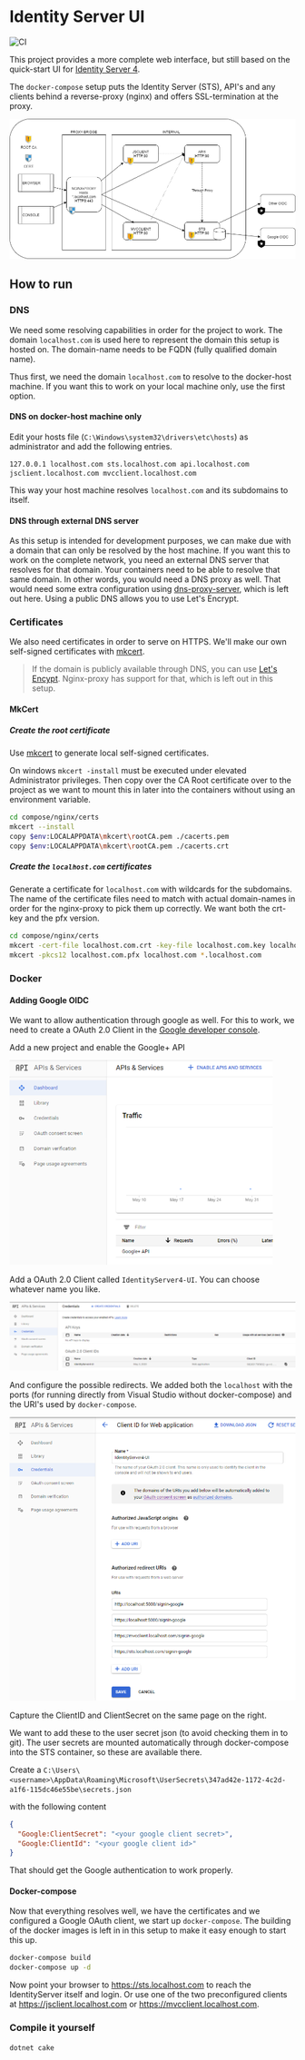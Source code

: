 # Identity Server UI

![CI](https://github.com/bravecobra/identityserver-ui/workflows/CI/badge.svg)

This project provides a more complete web interface, but still based on the quick-start UI for [Identity Server 4](https://github.com/IdentityServer/IdentityServer4).

The `docker-compose` setup puts the Identity Server (STS), API's and any clients behind a reverse-proxy (nginx) and offers SSL-termination at the proxy.



<img src="./docs/images/network.png" style="zoom:66%;" />

## How to run

### DNS

We need some resolving capabilities in order for the project to work. The domain `localhost.com` is used here to represent the domain this setup is hosted on. The domain-name needs to be FQDN (fully qualified domain name).

Thus first, we need the domain `localhost.com` to resolve to the docker-host machine. If you want this to work on your local machine only, use the first option.

#### DNS on docker-host machine only

Edit your hosts file (`C:\Windows\system32\drivers\etc\hosts`) as administrator and add the following entries.

```custom
127.0.0.1 localhost.com sts.localhost.com api.localhost.com jsclient.localhost.com mvcclient.localhost.com
```

This way your host machine resolves `localhost.com` and its subdomains to itself.

#### DNS through external DNS server

As this setup is intended for development purposes, we can make due with a domain that can only be resolved by the host machine. If you want this to work on the complete network, you need an external DNS server that resolves for that domain. Your containers need to be able to resolve that same domain. In other words, you would need a DNS proxy as well. That would need some extra configuration using [dns-proxy-server](https://github.com/mageddo/dns-proxy-server), which is left out here. Using a public DNS allows you to use Let's Encrypt.

### Certificates

We also need certificates in order to serve on HTTPS. We'll make our own self-signed certificates with [mkcert](https://github.com/FiloSottile/mkcert). 

> If the domain is publicly available through DNS, you can use [Let's Encypt](https://letsencrypt.org/). Nginx-proxy has support for that, which is left out in this setup.

#### MkCert

##### Create the root certificate

Use [mkcert](https://github.com/FiloSottile/mkcert) to generate local self-signed certificates.

On windows `mkcert -install` must be executed under elevated Administrator privileges. Then copy over the CA Root certificate over to the project as we want to mount this in later into the containers without using an environment variable.

```bash
cd compose/nginx/certs
mkcert --install
copy $env:LOCALAPPDATA\mkcert\rootCA.pem ./cacerts.pem
copy $env:LOCALAPPDATA\mkcert\rootCA.pem ./cacerts.crt
```

##### Create the `localhost.com` certificates

Generate a certificate for `localhost.com` with wildcards for the subdomains. The name of the certificate files need to match with actual domain-names in order for the nginx-proxy to pick them up correctly. We want both the crt-key and the pfx version.

```bash
cd compose/nginx/certs
mkcert -cert-file localhost.com.crt -key-file localhost.com.key localhost.com *.localhost.com
mkcert -pkcs12 localhost.com.pfx localhost.com *.localhost.com
```

### Docker

#### Adding Google OIDC

We want to allow authentication through google as well. For this to work, we need to create a OAuth 2.0 Client in the [Google developer console](https://console.cloud.google.com/).

Add a new project and enable the Google+ API

<img src="./docs/images/Google-oidc-0.png" style="zoom:67%;" />

Add a OAuth 2.0 Client called `IdentityServer4-UI`. You can choose whatever name you like.

<img src="./docs/images/Google-oidc-1.png" style="zoom:67%;" />

And configure the possible redirects. We added both the `localhost` with the ports (for running directly from Visual Studio without docker-compose) and the URI's used by `docker-compose`.

<img src="./docs/images/Google-oidc-2.png" style="zoom:67%;" />

Capture the ClientID and ClientSecret on the same page on the right.

We want to add these to the user secret json (to avoid checking them in to git). The user secrets are mounted automatically through docker-compose into the STS container, so these are available there.

Create a `C:\Users\<username>\AppData\Roaming\Microsoft\UserSecrets\347ad42e-1172-4c2d-a1f6-115dc46e55be\secrets.json`

with the following content

```json
{
  "Google:ClientSecret": "<your google client secret>",
  "Google:ClientId": "<your google client id>"
}
```

That should get the Google authentication to work properly.

#### Docker-compose

Now that everything resolves well, we have the certificates and we configured a Google OAuth client, we start up `docker-compose`. The building of the docker images is left in in this setup to make it easy enough to start this up.

```bash
docker-compose build
docker-compose up -d
```

Now point your browser to https://sts.localhost.com to reach the IdentityServer itself and login. Or use one of the two preconfigured clients at https://jsclient.localhost.com or https://mvcclient.localhost.com. 

### Compile it yourself

```bash
dotnet cake
```
